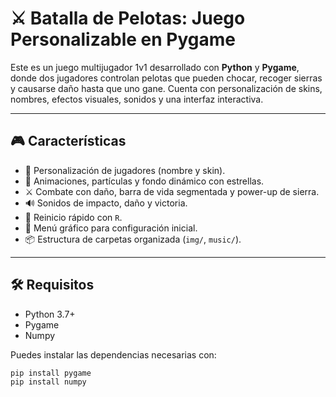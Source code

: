 # ⚔️ Batalla de Pelotas: Juego Personalizable en Pygame

Este es un juego multijugador 1v1 desarrollado con **Python** y **Pygame**, donde dos jugadores controlan pelotas que pueden chocar, recoger sierras y causarse daño hasta que uno gane. Cuenta con personalización de skins, nombres, efectos visuales, sonidos y una interfaz interactiva.

---

## 🎮 Características

- 🧍 Personalización de jugadores (nombre y skin).
- 🎨 Animaciones, partículas y fondo dinámico con estrellas.
- ⚔️ Combate con daño, barra de vida segmentada y power-up de sierra.
- 🔊 Sonidos de impacto, daño y victoria.
- 🔁 Reinicio rápido con `R`.
- 💾 Menú gráfico para configuración inicial.
- 📦 Estructura de carpetas organizada (`img/`, `music/`).

---

## 🛠️ Requisitos

- Python 3.7+
- Pygame
- Numpy

Puedes instalar las dependencias necesarias con:

```bash
pip install pygame
pip install numpy
